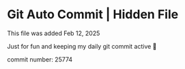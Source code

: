 # Git Auto Commit | Hidden File

This file was added Feb 12, 2025

Just for fun and keeping my daily git commit active 🤪

commit number: 25774
